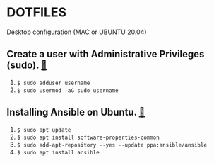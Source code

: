 # DOTFILES
Desktop configuration (MAC or UBUNTU 20.04)

## Create a user with Administrative Privileges (sudo). [📎](https://cloudcone.com/docs/article/how-to-create-a-user-on-ubuntu-20-04/)

1. `$ sudo adduser username`
2. `$ sudo usermod -aG sudo username`

## Installing Ansible on Ubuntu. [📎](https://docs.ansible.com/ansible/latest/installation_guide/intro_installation.html#installing-ansible-on-ubuntu)

1. `$ sudo apt update`
2. `$ sudo apt install software-properties-common`
3. `$ sudo add-apt-repository --yes --update ppa:ansible/ansible`
4. `$ sudo apt install ansible`

